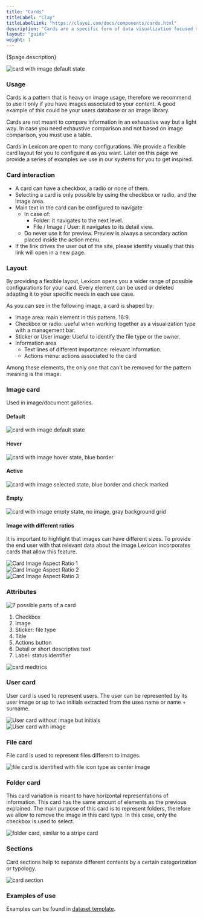 ```yaml
---
title: "Cards"
titleLabel: "Clay"
titleLabelLink: "https://clayui.com/docs/components/cards.html"
description: "Cards are a specific form of data visualization focused mainly on displaying images."
layout: "guide"
weight: 1
---
```


<div class="page-description">{$page.description}</div>

![card with image default state](../../../images/CardImage.jpg)

### Usage
Cards is a pattern that is heavy on image usage, therefore we recommend to use it only if you have images associated to your content. A good example of this could be your users database or an image library.

Cards are not meant to compare information in an exhaustive way but a light way. In case you need exhaustive comparison and not based on image comparison, you must use a table.

Cards in Lexicon are open to many configurations. We provide a flexible card layout for you to configure it as you want. Later on this page we provide a series of examples we use in our systems for you to get inspired.

### Card interaction

* A card can have a checkbox, a radio or none of them.
* Selecting a card is only possible by using the checkbox or radio, and the image area. 
* Main text in the card can be configured to navigate
	* In case of:
		* Folder: it navigates to the next level.
		* File / Image / User: it navigates to its detail view.
	* Do never use it for preview. Preview is always a secondary action placed inside the action menu.
* If the link drives the user out of the site, please identify visually that this link will open in a new page.

### Layout
By providing a flexible layout, Lexicon opens you a wider range of possible configurations for your card. Every element can be used or deleted adapting it to your specific needs in each use case.

As you can see in the following image, a card is shaped by:
* Image area: main element in this pattern. 16:9.
* Checkbox or radio: useful when working together as a visualization type with a management bar.
* Sticker or User image: Useful to identify the file type or the owner.
* Information area
	* Text lines of different importance: relevant information.
	* Actions menu: actions associated to the card

Among these elements, the only one that can't be removed for the pattern meaning is the image.

### Image card

Used in image/document galleries.

#### Default 
![card with image default state](../../../images/CardImage.jpg)

#### Hover
![card with image hover state, blue border](../../../images/CardImageHover.jpg)

#### Active 
![card with image selected state, blue border and check marked](../../../images/CardImageActive.jpg)

#### Empty
![card with image empty state, no image, gray background grid](../../../images/CardImageEmpty.jpg)

#### Image with different ratios

It is important to highlight that images can have different sizes. To provide the end user with that relevant data about the image Lexicon incorporates cards that allow this feature.

<div class="row">
	<div class="dodont col-lg">
        <img src="../../../images/CardImageAspectRatio1.jpg" alt="Card Image Aspect Ratio 1">
	</div>
	<div class="dodont col-lg">
		<img src="../../../images/CardImageAspectRatio2.jpg" alt="Card Image Aspect Ratio 2">
	</div>
</div>
<div class="row">
	<div class="dodont col-lg">
        <img src="../../../images/CardImageAspectRatio3.jpg" alt="Card Image Aspect Ratio 3">
	</div>
</div>

### Attributes

![7 possible parts of a card](../../../images/CardParts.jpg)

1. Checkbox
2. Image
3. Sticker: file type
4. Title
5. Actions button
6. Detail or short descriptive text
7. Label: status identifier

![card medtrics](../../../images/CardMetrics.jpg)

### User card

User card is used to represent users. The user can be represented by its user image or up to two initials extracted from the uses name or name + surname.

<div class="row">
	<div class="dodont col-lg">
        <img src="../../../images/CardUser.jpg" alt="User card without image but initials">
	</div>
	<div class="dodont col-lg">
		<img src="../../../images/CardUserImage.jpg" alt="User card with image">
	</div>
</div>

### File card

File card is used to represent files different to images.

![file card is identified with file icon type as center image](../../../images/CardFile.jpg)

### Folder card

This card variation is meant to have horizontal representations of information. This card has the same amount of elements as the previous explained. The main purpose of this card is to represent folders, therefore we allow to remove the image in this card type. In this case, only the checkbox is used to select.

![folder card, similar to a stripe card](../../../images/CardFolder.jpg)

### Sections
Card sections help to separate different contents by a certain categorization or typology.

![card section](../../../images/CardViewGroupSeparator.png)


### Examples of use

Examples can be found in [dataset template](../Templates/datasetTemplate.html).

